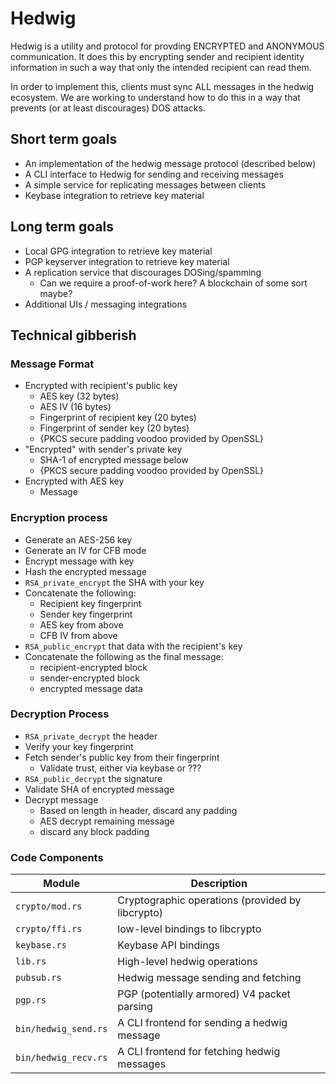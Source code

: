 # Hedwig

Hedwig is a utility and protocol for provding ENCRYPTED and ANONYMOUS
communication. It does this by encrypting sender and recipient
identity information in such a way that only the intended recipient
can read them.

In order to implement this, clients must sync ALL messages in the
hedwig ecosystem. We are working to understand how to do this in a way
that prevents (or at least discourages) DOS attacks.

## Short term goals

* An implementation of the hedwig message protocol (described below)
* A CLI interface to Hedwig for sending and receiving messages
* A simple service for replicating messages between clients
* Keybase integration to retrieve key material

## Long term goals

* Local GPG integration to retrieve key material
* PGP keyserver integration to retrieve key material
* A replication service that discourages DOSing/spamming
  * Can we require a proof-of-work here? A blockchain of some sort maybe?
* Additional UIs / messaging integrations

## Technical gibberish

### Message Format

* Encrypted with recipient's public key
  * AES key (32 bytes)
  * AES IV (16 bytes)
  * Fingerprint of recipient key (20 bytes)
  * Fingerprint of sender key (20 bytes)
  * {PKCS secure padding voodoo provided by OpenSSL}
* "Encrypted" with sender's private key
  * SHA-1 of encrypted message below
  * {PKCS secure padding voodoo provided by OpenSSL}
* Encrypted with AES key
  * Message

### Encryption process

* Generate an AES-256 key
* Generate an IV for CFB mode
* Encrypt message with key
* Hash the encrypted message 
* `RSA_private_encrypt` the SHA with your key
* Concatenate the following:
  * Recipient key fingerprint
  * Sender key fingerprint
  * AES key from above
  * CFB IV from above
* `RSA_public_encrypt` that data with the recipient's key
* Concatenate the following as the final message:
  * recipient-encrypted block
  * sender-encrypted block
  * encrypted message data

### Decryption Process

* `RSA_private_decrypt` the header
* Verify your key fingerprint
* Fetch sender's public key from their fingerprint
  * Validate trust, either via keybase or ???
* `RSA_public_decrypt` the signature
* Validate SHA of encrypted message
* Decrypt message
  * Based on length in header, discard any padding
  * AES decrypt remaining message
  * discard any block padding

### Code Components

| Module | Description |
| ------ | ----------- |
| `crypto/mod.rs` | Cryptographic operations (provided by libcrypto) |
| `crypto/ffi.rs` | low-level bindings to libcrypto |
| `keybase.rs` | Keybase API bindings |
| `lib.rs` | High-level hedwig operations |
| `pubsub.rs` | Hedwig message sending and fetching |
| `pgp.rs` | PGP (potentially armored) V4 packet parsing |
| `bin/hedwig_send.rs` | A CLI frontend for sending a hedwig message |
| `bin/hedwig_recv.rs` | A CLI frontend for fetching hedwig messages |
